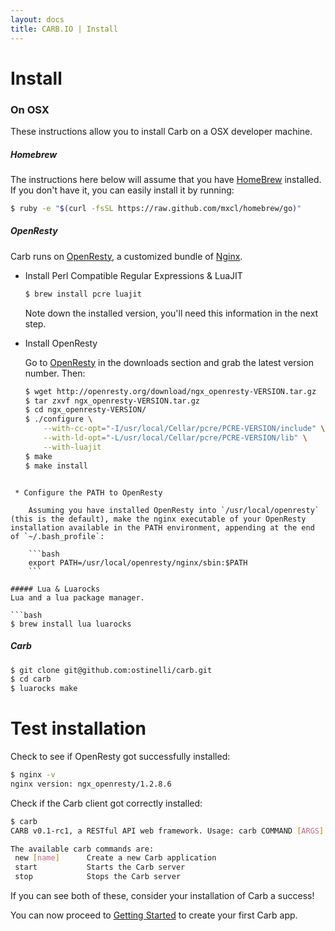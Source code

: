 ```yaml
---
layout: docs
title: CARB.IO | Install
---
```


# Install

### On OSX
These instructions allow you to install Carb on a OSX developer machine.

##### Homebrew
The instructions here below will assume that you have [HomeBrew](http://brew.sh/) installed.
If you don't have it, you can easily install it by running:

```bash
$ ruby -e "$(curl -fsSL https://raw.github.com/mxcl/homebrew/go)"
```

##### OpenResty
Carb runs on [OpenResty](http://openresty.org/), a customized bundle of [Nginx](http://nginx.org/).

 * Install Perl Compatible Regular Expressions & LuaJIT

    ```bash
    $ brew install pcre luajit
    ````
    Note down the installed version, you'll need this information in the next step.

 * Install OpenResty

    Go to [OpenResty](http://openresty.org/) in the downloads section and grab the latest version number. Then:

    ```bash
    $ wget http://openresty.org/download/ngx_openresty-VERSION.tar.gz
    $ tar zxvf ngx_openresty-VERSION.tar.gz
    $ cd ngx_openresty-VERSION/
    $ ./configure \
        --with-cc-opt="-I/usr/local/Cellar/pcre/PCRE-VERSION/include" \
        --with-ld-opt="-L/usr/local/Cellar/pcre/PCRE-VERSION/lib" \
        --with-luajit
    $ make
    $ make install
```

 * Configure the PATH to OpenResty

    Assuming you have installed OpenResty into `/usr/local/openresty` (this is the default), make the nginx executable of your OpenResty installation available in the PATH environment, appending at the end of `~/.bash_profile`:

    ```bash
    export PATH=/usr/local/openresty/nginx/sbin:$PATH
    ```

##### Lua & Luarocks
Lua and a lua package manager.

```bash
$ brew install lua luarocks
```

##### Carb
```bash
$ git clone git@github.com:ostinelli/carb.git
$ cd carb
$ luarocks make
```

# Test installation

Check to see if OpenResty got successfully installed:

```bash
$ nginx -v
nginx version: ngx_openresty/1.2.8.6
```

Check if the Carb client got correctly installed:

```bash
$ carb
CARB v0.1-rc1, a RESTful API web framework. Usage: carb COMMAND [ARGS]

The available carb commands are:
 new [name]      Create a new Carb application
 start           Starts the Carb server
 stop            Stops the Carb server
```

If you can see both of these, consider your installation of Carb a success!

You can now proceed to [Getting Started](/docs/getting_started.html) to create your first Carb app.

